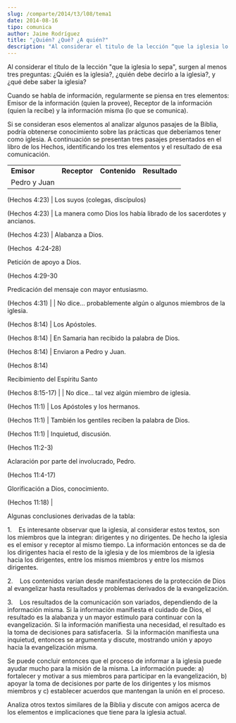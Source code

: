 ```yaml
---
slug: /comparte/2014/t3/l08/tema1
date: 2014-08-16
tipo: comunica
author: Jaime Rodríguez
title: "¿Quién? ¿Qué? ¿A quién?"
description: "Al considerar el titulo de la lección “que la iglesia lo sepa”, surgen al menos  tres preguntas: ¿Quién es la iglesia?, ¿quién debe decirlo a la iglesia?, y  ¿qué debe saber la iglesia? Cuando se habla de información, regularmente se  piensa en tres elementos"
---
```


Al considerar el titulo de la lección "que la iglesia lo sepa", surgen al menos tres preguntas: ¿Quién es la iglesia?, ¿quién debe decirlo a la iglesia?, y ¿qué debe saber la iglesia?

Cuando se habla de información, regularmente se piensa en tres elementos: Emisor de la información (quien la provee), Receptor de la información (quien la recibe) y la información misma (lo que se comunica).

Si se consideran esos elementos al analizar algunos pasajes de la Biblia, podría obtenerse conocimiento sobre las prácticas que deberíamos tener como iglesia. A continuación se presentan tres pasajes presentados en el libro de los Hechos, identificando los tres elementos y el resultado de esa comunicación.

|     |     |     |     |
| --- | --- | --- | --- |
| **Emisor** | **Receptor** | **Contenido** | **Resultado** |
| Pedro y Juan

(Hechos 4:23) | Los suyos (colegas, discípulos)

(Hechos 4:23) | La manera como Dios los había librado de los sacerdotes y ancianos.

(Hechos 4:23) | Alabanza a Dios.

(Hechos  4:24-28)

Petición de apoyo a Dios.

(Hechos 4:29-30

Predicación del mensaje con mayor entusiasmo.

(Hechos 4:31) |
| No dice… probablemente algún o algunos miembros de la iglesia.

(Hechos 8:14) | Los Apóstoles.

(Hechos 8:14) | En Samaria han recibido la palabra de Dios.

(Hechos 8:14) | Enviaron a Pedro y Juan.

(Hechos 8:14)

Recibimiento del Espíritu Santo

(Hechos 8:15-17) |
| No dice… tal vez algún miembro de iglesia.

(Hechos 11:1) | Los Apóstoles y los hermanos.

(Hechos 11:1) | También los gentiles reciben la palabra de Dios.

(Hechos 11:1) | Inquietud, discusión.

(Hechos 11:2-3)

Aclaración por parte del involucrado, Pedro.

(Hechos 11:4-17)

Glorificación a Dios, conocimiento.

(Hechos 11:18) |

Algunas conclusiones derivadas de la tabla:

1.    Es interesante observar que la iglesia, al considerar estos textos, son los miembros que la integran: dirigentes y no dirigentes. De hecho la iglesia es el emisor y receptor al mismo tiempo. La información entonces se da de los dirigentes hacia el resto de la iglesia y de los miembros de la iglesia hacia los dirigentes, entre los mismos miembros y entre los mismos dirigentes.

2.    Los contenidos varían desde manifestaciones de la protección de Dios al evangelizar hasta resultados y problemas derivados de la evangelización.

3.    Los resultados de la comunicación son variados, dependiendo de la información misma. Si la información manifiesta el cuidado de Dios, el resultado es la alabanza y un mayor estímulo para continuar con la evangelización. Si la información manifiesta una necesidad, el resultado es la toma de decisiones para satisfacerla.  Si la información manifiesta una inquietud, entonces se argumenta y discute, mostrando unión y apoyo hacia la evangelización misma.

Se puede concluir entonces que el proceso de informar a la iglesia puede ayudar mucho para la misión de la misma. La información puede: a) fortalecer y motivar a sus miembros para participar en la evangelización, b) apoyar la toma de decisiones por parte de los dirigentes y los mismos miembros y c) establecer acuerdos que mantengan la unión en el proceso.

Analiza otros textos similares de la Biblia y discute con amigos acerca de los elementos e implicaciones que tiene para la iglesia actual.
